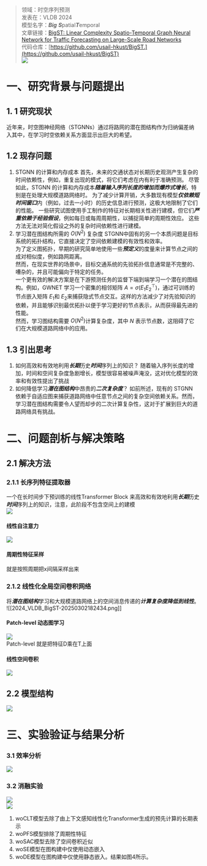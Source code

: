 >领域：时空序列预测  
>发表在：VLDB 2024  
>模型名字：***Big*** ***S***patial***T***emporal  
>文章链接：[BigST: Linear Complexity Spatio-Temporal Graph Neural Network for Traffic Forecasting on Large-Scale Road Networks](https://dl.acm.org/doi/abs/10.14778/3641204.3641217)  
>代码仓库：[https://github.com/usail-hkust/BigST.](https://github.com/usail-hkust/BigST)  
![](https://picgo-for-paper-reading.oss-cn-beijing.aliyuncs.com/img/![[2024_VLDB_BigST-20250302175945.png]].png)
# 一、研究背景与问题提出
## 1. 1 研究现状
近年来，时空图神经网络（STGNNs）通过将路网的潜在图结构作为归纳偏差纳入其中，在学习时空依赖关系方面显示出巨大的希望。
## 1.2 现存问题
1. STGNN 的计算和内存成本
	首先，未来的交通状态对长期历史观测产生复杂的时间依赖性，例如，重复出现的模式，将它们考虑在内有利于准确预测。
	尽管如此，STGNN 的计算和内存成本***随着输入序列长度的增加而爆炸式增长***，特别是在处理大规模道路网络时。
	为了减少计算开销，大多数现有模型***仅依赖短时间窗口***内（例如，过去一小时）的历史信息进行预测，这极大地限制了它们的性能。
	一些研究试图使用手工制作的特征对长期相关性进行建模，但它们***严重依赖于经验假设***，例如每日或每周周期性，以捕捉简单的周期性效应。
	这些方法无法对简化假设之外的复杂时间依赖性进行建模。
2. 学习潜在图结构所需的 $O(N^{2})$ 复杂度
	STGNN中固有的另一个本质问题是目标系统的拓扑结构，它直接决定了空间依赖建模的有效性和效率。  
	为了定义图拓扑，早期的研究简单地使用一些***预定义***的度量来计算节点之间的成对相似度，例如路网距离。  
	然而，在现实世界的场景中，目标交通系统的先验拓扑信息通常是不完整的、嘈杂的，并且可能偏向于特定的任务。  
	一个更有效的解决方案是在下游预测任务的监督下端到端学习一个潜在的图结构。例如，GWNET 学习一个密集的相邻矩阵 $A=\sigma(E_{1} E_{2}^{\top})$，通过可训练的节点嵌入矩阵 $E_{1}$和 $E_{2}$来捕获隐式节点交互。这样的方法减少了对先验知识的依赖，并且能够识别最优拓扑以便于学习更好的节点表示，从而获得最先进的性能。  
	然而，学习图结构需要 $O(N^{2})$计算复杂度，其中 $N$ 表示节点数，这阻碍了它们在大规模道路网络中的应用。  
## 1.3 引出思考
1. 如何高效和有效地利用***长期***历史***时间***序列上的知识？
	随着输入序列长度的增加，时间和空间复杂度急剧增长，模型很容易被噪声淹没，这对优化模型的效率和有效性提出了挑战
2. 如何降低学习***潜在图结构***中昂贵的***二次复杂度***？
	如前所述，现有的 STGNN 依赖于自适应图来捕获道路网络中任意节点之间的复杂空间依赖关系。然而，学习潜在图结构需要令人望而却步的二次计算复杂性，这对于扩展到巨大的道路网络具有挑战。
# 二、问题剖析与解决策略
## 2.1 解决方法
### 2.1.1 长序列特征提取器
一个在长时间步下预训练的线性Transformer Block 来高效和有效地利用***长期***历史***时间***序列上的知识，注意，此阶段不包含空间上的建模  
![](https://picgo-for-paper-reading.oss-cn-beijing.aliyuncs.com/img/20250308002229.png)  
#### 线性自注意力
![](https://picgo-for-paper-reading.oss-cn-beijing.aliyuncs.com/img/![[2024_VLDB_BigST-20250302181941.png]].png)  
#### 周期性特征采样
就是按照周期把x间隔采样出来

### 2.1.2 线性化全局空间卷积网络
将***潜在图结构***学习和大规模道路网络上的空间消息传递的***计算复杂度降低到线性***。
![[2024_VLDB_BigST-20250302182434.png]]
#### Patch-level 动态图学习
![](https://picgo-for-paper-reading.oss-cn-beijing.aliyuncs.com/img/![[2024_VLDB_BigST-20250302182520.png]].png)  
Patch-level 就是把特征D乘在T上面
#### 线性空间卷积
![](https://picgo-for-paper-reading.oss-cn-beijing.aliyuncs.com/img/![[2024_VLDB_BigST-20250302182538.png]].png)

## 2.2 模型结构
![](https://picgo-for-paper-reading.oss-cn-beijing.aliyuncs.com/img/![[2024_VLDB_BigST-20250302175945.png]].png)
# 三、实验验证与结果分析 
### 3.1 效率分析
![](https://picgo-for-paper-reading.oss-cn-beijing.aliyuncs.com/img/20250308003020.png)
### 3.2 消融实验
![](https://picgo-for-paper-reading.oss-cn-beijing.aliyuncs.com/img/![[2024_VLDB_BigST-20250302183202.png]].png)  
![](https://picgo-for-paper-reading.oss-cn-beijing.aliyuncs.com/img/![[2024_VLDB_BigST-20250302183218.png]].png)  

1. woCLT模型去除了由上下文感知线性化Transformer生成的预先计算的长期表示
2. woPFS模型排除了周期性特征
3. woSAC模型去除了空间卷积近似
4. woSE模型在图构建中仅使用动态嵌入
5. woDE模型在图构建中仅使用静态嵌入。结果如图4所示。
